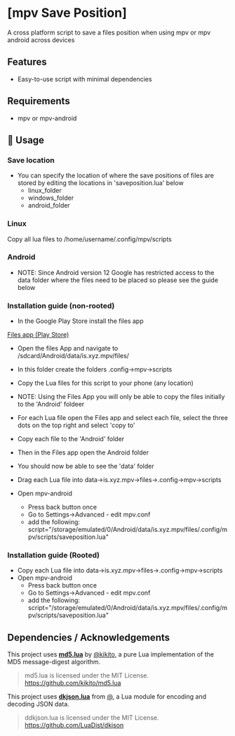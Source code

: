 # [mpv Save Position]

A cross platform script to save a files position when using mpv or mpv android across devices

## Features
- Easy-to-use script with minimal dependencies
## Requirements

- mpv or mpv-android

## 🚀 Usage

### Save location
- You can specify the location of where the save positions of files are stored by editing the locations in 'saveposition.lua' below
    - linux_folder
    - windows_folder
    - android_folder

### Linux
Copy all lua files to  /home/username/.config/mpv/scripts

### Android 
- NOTE: Since Android version 12 Google has restricted access to the data folder where the files need to be placed so please see the guide below



### Installation guide (non-rooted)

- In the Google Play Store install the files app 

[Files app (Play Store)](/sdcard/Android/data/is.xyz.mpv/files/.config/mpv/scripts/)


- Open the files App and navigate to /sdcard/Android/data/is.xyz.mpv/files/
- In this folder create the folders .config->mpv->scripts
- Copy the Lua files for this script to your phone (any location)
- NOTE: Using the Files App you will only be able to copy the files initially to the 'Android' foldeer
- For each Lua file open the Files app and select each file, select the three dots on the top right and select 'copy to'
- Copy each file to the 'Android' folder
- Then in the Files app open the Android folder
- You should now be able to see the 'data' folder
- Drag each Lua file into data->is.xyz.mpv->files->.config->mpv->scripts

- Open mpv-android
    - Press back button once
    - Go to Settings->Advanced - edit mpv.conf
    - add the following: script="/storage/emulated/0/Android/data/is.xyz.mpv/files/.config/mpv/scripts/saveposition.lua"

### Installation guide (Rooted)
- Copy each Lua file into data->is.xyz.mpv->files->.config->mpv->scripts
- Open mpv-android
    - Press back button once
    - Go to Settings->Advanced - edit mpv.conf
    - add the following: script="/storage/emulated/0/Android/data/is.xyz.mpv/files/.config/mpv/scripts/saveposition.lua"

## Dependencies / Acknowledgements
This project uses [**md5.lua**](https://github.com/kikito/md5.lua) by [@kikito](https://github.com/kikito), a pure Lua implementation of the MD5 message-digest algorithm.
> md5.lua is licensed under the MIT License.  
> https://github.com/kikito/md5.lua

This project uses [**dkjson.lua**](https://github.com/LuaDist/dkjson) from [@](https://github.com/LuaDist), a Lua module for encoding and decoding JSON data. 
> ddkjson.lua is licensed under the MIT License.  
> https://github.com/LuaDist/dkjson
